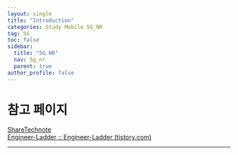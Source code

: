 ```yaml
---
layout: single
title: "Introduction"
categories: Study Mobile 5G_NR
tag: 5G
toc: false
sidebar:
  title: "5G NR"
  nav: 5g_nr
  parent: true
author_profile: false
---
```


# 참고 페이지
[ShareTechnote](https://www.sharetechnote.com/Home.html)<br>
[Engineer-Ladder :: Engineer-Ladder (tistory.com)](https://engineering-ladder.tistory.com/)

---